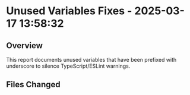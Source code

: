 # Unused Variables Fixes - 2025-03-17 13:58:32

## Overview

This report documents unused variables that have been prefixed with underscore
to silence TypeScript/ESLint warnings.

## Files Changed

